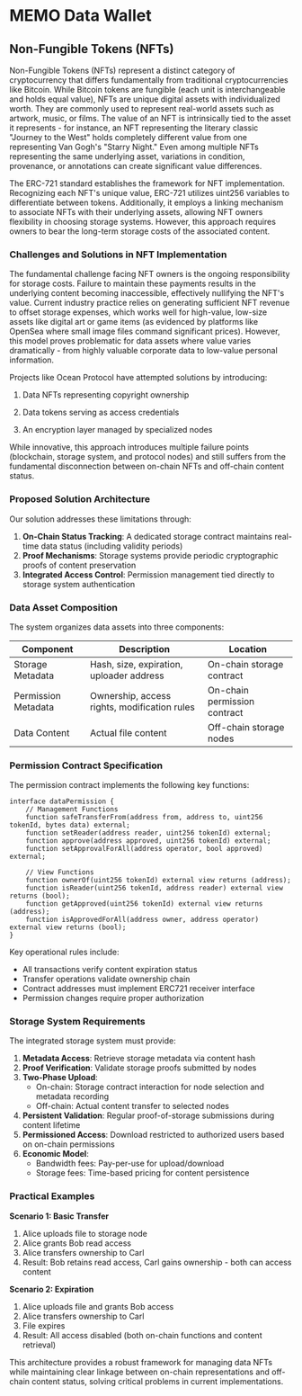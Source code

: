 # MEMO Data Wallet

## Non-Fungible Tokens (NFTs)

Non-Fungible Tokens (NFTs) represent a distinct category of cryptocurrency that differs fundamentally from traditional cryptocurrencies like Bitcoin. While Bitcoin tokens are fungible (each unit is interchangeable and holds equal value), NFTs are unique digital assets with individualized worth. They are commonly used to represent real-world assets such as artwork, music, or films. The value of an NFT is intrinsically tied to the asset it represents - for instance, an NFT representing the literary classic "Journey to the West" holds completely different value from one representing Van Gogh's "Starry Night." Even among multiple NFTs representing the same underlying asset, variations in condition, provenance, or annotations can create significant value differences.

The ERC-721 standard establishes the framework for NFT implementation. Recognizing each NFT's unique value, ERC-721 utilizes uint256 variables to differentiate between tokens. Additionally, it employs a linking mechanism to associate NFTs with their underlying assets, allowing NFT owners flexibility in choosing storage systems. However, this approach requires owners to bear the long-term storage costs of the associated content.

### Challenges and Solutions in NFT Implementation

The fundamental challenge facing NFT owners is the ongoing responsibility for storage costs. Failure to maintain these payments results in the underlying content becoming inaccessible, effectively nullifying the NFT's value. Current industry practice relies on generating sufficient NFT revenue to offset storage expenses, which works well for high-value, low-size assets like digital art or game items (as evidenced by platforms like OpenSea where small image files command significant prices). However, this model proves problematic for data assets where value varies dramatically - from highly valuable corporate data to low-value personal information.

Projects like Ocean Protocol have attempted solutions by introducing:

1. Data NFTs representing copyright ownership

2. Data tokens serving as access credentials

3. An encryption layer managed by specialized nodes

While innovative, this approach introduces multiple failure points (blockchain, storage system, and protocol nodes) and still suffers from the fundamental disconnection between on-chain NFTs and off-chain content status.

### Proposed Solution Architecture

Our solution addresses these limitations through:

1. **On-Chain Status Tracking**: A dedicated storage contract maintains real-time data status (including validity periods)
2. **Proof Mechanisms**: Storage systems provide periodic cryptographic proofs of content preservation
3. **Integrated Access Control**: Permission management tied directly to storage system authentication

### Data Asset Composition

The system organizes data assets into three components:

| Component         | Description                                  | Location              |
|-------------------|----------------------------------------------|-----------------------|
| Storage Metadata  | Hash, size, expiration, uploader address    | On-chain storage contract |
| Permission Metadata | Ownership, access rights, modification rules | On-chain permission contract |
| Data Content      | Actual file content                         | Off-chain storage nodes |

### Permission Contract Specification

The permission contract implements the following key functions:

```solidity
interface dataPermission {
    // Management Functions
    function safeTransferFrom(address from, address to, uint256 tokenId, bytes data) external;
    function setReader(address reader, uint256 tokenId) external;
    function approve(address approved, uint256 tokenId) external;
    function setApprovalForAll(address operator, bool approved) external;
    
    // View Functions
    function ownerOf(uint256 tokenId) external view returns (address);
    function isReader(uint256 tokenId, address reader) external view returns (bool);
    function getApproved(uint256 tokenId) external view returns (address);
    function isApprovedForAll(address owner, address operator) external view returns (bool);
}
```

Key operational rules include:
- All transactions verify content expiration status
- Transfer operations validate ownership chain
- Contract addresses must implement ERC721 receiver interface
- Permission changes require proper authorization

### Storage System Requirements

The integrated storage system must provide:

1. **Metadata Access**: Retrieve storage metadata via content hash
2. **Proof Verification**: Validate storage proofs submitted by nodes
3. **Two-Phase Upload**:
   - On-chain: Storage contract interaction for node selection and metadata recording
   - Off-chain: Actual content transfer to selected nodes
4. **Persistent Validation**: Regular proof-of-storage submissions during content lifetime
5. **Permissioned Access**: Download restricted to authorized users based on on-chain permissions
6. **Economic Model**:
   - Bandwidth fees: Pay-per-use for upload/download
   - Storage fees: Time-based pricing for content persistence

### Practical Examples

**Scenario 1: Basic Transfer**

1. Alice uploads file to storage node
2. Alice grants Bob read access
3. Alice transfers ownership to Carl
4. Result: Bob retains read access, Carl gains ownership - both can access content

**Scenario 2: Expiration**

1. Alice uploads file and grants Bob access
2. Alice transfers ownership to Carl
3. File expires
4. Result: All access disabled (both on-chain functions and content retrieval)

This architecture provides a robust framework for managing data NFTs while maintaining clear linkage between on-chain representations and off-chain content status, solving critical problems in current implementations.
